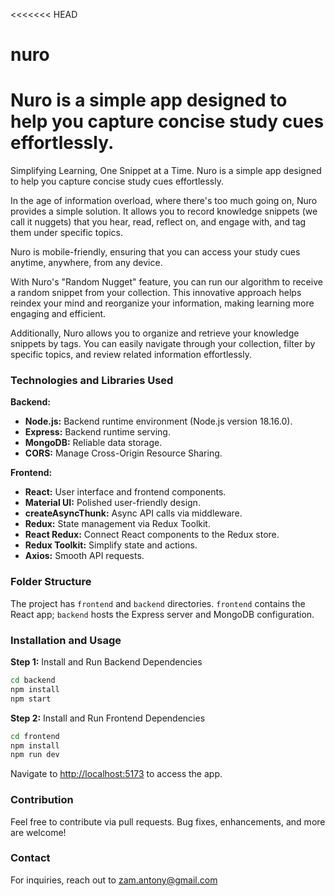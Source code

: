 <<<<<<< HEAD
# nuro
Nuro is a simple app designed to help you capture concise study cues effortlessly.
=======

Simplifying Learning, One Snippet at a Time.
Nuro is a simple app designed to help you capture concise study cues effortlessly.

In the age of information overload, where there's too much going on, Nuro provides a simple solution. It allows you to record knowledge snippets (we call it nuggets) that you hear, read, reflect on, and engage with, and tag them under specific topics.

Nuro is mobile-friendly, ensuring that you can access your study cues anytime, anywhere, from any device.

With Nuro's "Random Nugget" feature, you can run our algorithm to receive a random snippet from your collection. This innovative approach helps reindex your mind and reorganize your information, making learning more engaging and efficient.

Additionally, Nuro allows you to organize and retrieve your knowledge snippets by tags. You can easily navigate through your collection, filter by specific topics, and review related information effortlessly.

### Technologies and Libraries Used

**Backend:**
- **Node.js:** Backend runtime environment (Node.js version 18.16.0).
- **Express:** Backend runtime serving.
- **MongoDB:** Reliable data storage.
- **CORS:** Manage Cross-Origin Resource Sharing.

**Frontend:**
- **React:** User interface and frontend components.
- **Material UI:** Polished user-friendly design.
- **createAsyncThunk:** Async API calls via middleware.
- **Redux:** State management via Redux Toolkit.
- **React Redux:** Connect React components to the Redux store.
- **Redux Toolkit:** Simplify state and actions.
- **Axios:** Smooth API requests.

### Folder Structure

The project has `frontend` and `backend` directories. `frontend` contains the React app; `backend` hosts the Express server and MongoDB configuration.

### Installation and Usage

**Step 1:** Install and Run Backend Dependencies
```bash
cd backend
npm install
npm start

```
**Step 2:** Install and Run Frontend Dependencies
```bash
cd frontend
npm install
npm run dev

```
Navigate to [http://localhost:5173](http://localhost:5173) to access the app.

### Contribution

Feel free to contribute via pull requests. Bug fixes, enhancements, and more are welcome!

### Contact

For inquiries, reach out to zam.antony@gmail.com


